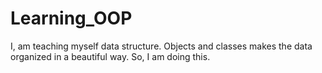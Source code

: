 # Learning_OOP
I, am teaching myself data structure. Objects and classes makes the data organized in a beautiful way. So, I am doing this.
